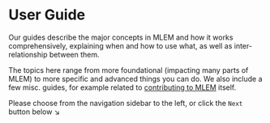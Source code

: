 # User Guide

Our guides describe the major concepts in MLEM and how it works comprehensively,
explaining when and how to use what, as well as inter-relationship between them.

The topics here range from more foundational (impacting many parts of MLEM) to
more specific and advanced things you can do. We also include a few misc.
guides, for example related to
[contributing to MLEM](/doc/user-guide/contributing) itself.

Please choose from the navigation sidebar to the left, or click the `Next`
button below ↘
